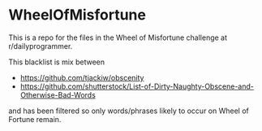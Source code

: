 WheelOfMisfortune
=================

This is a repo for the files in the Wheel of Misfortune challenge at r/dailyprogrammer.

This blacklist is mix between
* https://github.com/tjackiw/obscenity
* https://github.com/shutterstock/List-of-Dirty-Naughty-Obscene-and-Otherwise-Bad-Words

and has been filtered so only words/phrases likely to occur on Wheel of Fortune remain.
